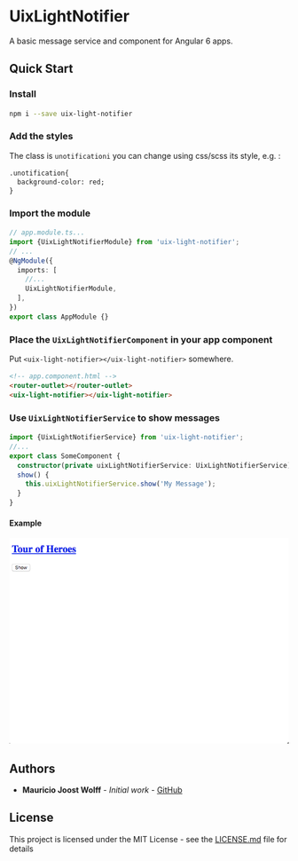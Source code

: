# UixLightNotifier

A basic message service and component for Angular 6 apps.

## Quick Start

### Install

```bash
npm i --save uix-light-notifier
```

### Add the styles

The class is `unotificationi` you can change using css/scss its style, e.g. :

```
.unotification{
  background-color: red;
}
```

### Import the module

```ts
// app.module.ts...
import {UixLightNotifierModule} from 'uix-light-notifier';
// ...
@NgModule({
  imports: [
    //...
    UixLightNotifierModule,
  ],
})
export class AppModule {}
```

### Place the `UixLightNotifierComponent` in your app component

Put `<uix-light-notifier></uix-light-notifier>` somewhere.

```html
<!-- app.component.html -->
<router-outlet></router-outlet>
<uix-light-notifier></uix-light-notifier>
```

### Use `UixLightNotifierService` to show messages

```ts
import {UixLightNotifierService} from 'uix-light-notifier';
//...
export class SomeComponent {
  constructor(private uixLightNotifierService: UixLightNotifierService) {}
  show() {
    this.uixLightNotifierService.show('My Message');
  }
}
```

#### Example

![Alt text](https://raw.githubusercontent.com/thiswallz/uix-light-notifier/master/demo.gif?raw=true 'Example')

## Authors

- **Mauricio Joost Wolff** - _Initial work_ - [GitHub](https://github.com/thiswallz)

## License

This project is licensed under the MIT License - see the [LICENSE.md](LICENSE.md) file for details

